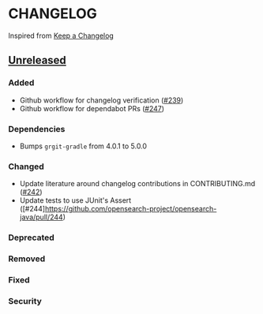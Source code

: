 # CHANGELOG
Inspired from [Keep a Changelog](https://keepachangelog.com/en/1.0.0/)

## [Unreleased]
### Added
- Github workflow for changelog verification ([#239](https://github.com/opensearch-project/opensearch-java/pull/239))
- Github workflow for dependabot PRs ([#247](https://github.com/opensearch-project/opensearch-java/pull/247))
### Dependencies
- Bumps `grgit-gradle` from 4.0.1 to 5.0.0

### Changed
- Update literature around changelog contributions in CONTRIBUTING.md ([#242](https://github.com/opensearch-project/opensearch-java/pull/242))
- Update tests to use JUnit's Assert ([#244]https://github.com/opensearch-project/opensearch-java/pull/244)

### Deprecated

### Removed

### Fixed

### Security


[Unreleased]: https://github.com/opensearch-project/opensearch-java/compare/2.0...HEAD